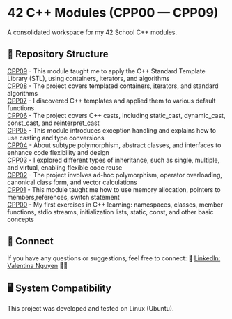 # 42 C++ Modules (CPP00 — CPP09)

A consolidated workspace for my 42 School C++ modules.

## 📂 Repository Structure
  <a href="https://github.com/ngtina99/cpp09">CPP09</a> - This module taught me to apply the C++ Standard Template Library (STL), using containers, iterators, and algorithms <br>
  <a href="https://github.com/ngtina99/cpp08">CPP08</a> - The project covers templated containers, iterators, and standard algorithms <br>
  <a href="https://github.com/ngtina99/cpp07">CPP07</a> - I discovered C++ templates and applied them to various default functions <br> 
  <a href="https://github.com/ngtina99/cpp06">CPP06</a> - The project covers C++ casts, including static_cast, dynamic_cast, const_cast, and reinterpret_cast<br>
  <a href="https://github.com/ngtina99/cpp05">CPP05</a> - This module introduces exception handling and explains how to use casting and type conversions<br>
  <a href="https://github.com/ngtina99/cpp04">CPP04</a> - About subtype polymorphism, abstract classes, and interfaces to enhance code flexibility and design<br> 
  <a href="https://github.com/ngtina99/cpp03">CPP03</a> - I explored different types of inheritance, such as single, multiple, and virtual, enabling flexible code reuse<br>
  <a href="https://github.com/ngtina99/cpp02">CPP02</a> - The project involves ad-hoc polymorphism, operator overloading, canonical class form, and vector calculations<br>
  <a href="https://github.com/ngtina99/cpp01">CPP01</a> - This module taught me how to use memory allocation, pointers to members,references, switch statement<br>
  <a href="https://github.com/ngtina99/cpp00">CPP00</a> - My first exercises in C++ learning: namespaces, classes, member functions, stdio streams, initialization lists, static, const, and other basic concepts<br>

## 💼 Connect
If you have any questions or suggestions, feel free to connect:
🔗 [LinkedIn: Valentina Nguyen](https://www.linkedin.com/in/valentina-nguyen-t/) 🙋‍♀️

## 🖥️ System Compatibility
This project was developed and tested on Linux (Ubuntu).
